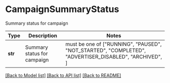 # CampaignSummaryStatus

Summary status for campaign

Type | Description | Notes
------------- | ------------- | -------------
**str** | Summary status for campaign |  must be one of ["RUNNING", "PAUSED", "NOT_STARTED", "COMPLETED", "ADVERTISER_DISABLED", "ARCHIVED", ]

[[Back to Model list]](../README.md#documentation-for-models) [[Back to API list]](../README.md#documentation-for-api-endpoints) [[Back to README]](../README.md)

